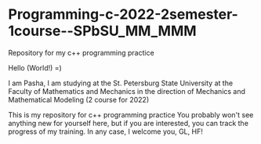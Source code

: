 # Programming-c-2022-2semester-1course--SPbSU_MM_MMM

Repository for my c++ programming practice

Hello (World!) =)

I am Pasha, I am studying at the St. Petersburg State University at the Faculty of Mathematics and Mechanics in the direction of Mechanics and Mathematical Modeling (2 course for 2022)

This is my repository for c++ programming practice
You probably won't see anything new for yourself here, but if you are interested, you can track the progress of my training. In any case, I welcome you, GL, HF!
